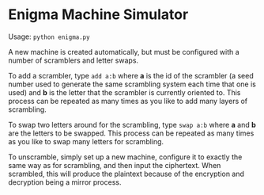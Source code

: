 **Enigma Machine Simulator**
============================

Usage: `python enigma.py`

A new machine is created automatically, but must be configured with a number of scramblers and letter swaps.

To add a scrambler, type `add a:b` where **a** is the id of the scrambler (a seed number used to generate the same scrambling system each time that one is used) and **b** is the letter that the scrambler is currently oriented to. This process can be repeated as many times as you like to add many layers of scrambling.

To swap two letters around for the scrambling, type `swap a:b` where **a** and **b** are the letters to be swapped. This process can be repeated as many times as you like to swap many letters for scrambling.

To unscramble, simply set up a new machine, configure it to exactly the same way as for scrambling, and then input the ciphertext. When scrambled, this will produce the plaintext because of the encryption and decryption being a mirror process.